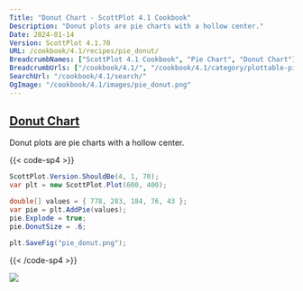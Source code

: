 ```yaml
---
Title: "Donut Chart - ScottPlot 4.1 Cookbook"
Description: "Donut plots are pie charts with a hollow center."
Date: 2024-01-14
Version: ScottPlot 4.1.70
URL: /cookbook/4.1/recipes/pie_donut/
BreadcrumbNames: ["ScottPlot 4.1 Cookbook", "Pie Chart", "Donut Chart"]
BreadcrumbUrls: ["/cookbook/4.1/", "/cookbook/4.1/category/plottable-pie", "/cookbook/4.1/recipes/pie_donut/"]
SearchUrl: "/cookbook/4.1/search/"
OgImage: "/cookbook/4.1/images/pie_donut.png"
---
```


<h2><a id='donut-chart' href='/cookbook/4.1/recipes/pie_donut/'>Donut Chart</a></h2>

Donut plots are pie charts with a hollow center.

{{< code-sp4 >}}

```cs
ScottPlot.Version.ShouldBe(4, 1, 70);
var plt = new ScottPlot.Plot(600, 400);

double[] values = { 778, 283, 184, 76, 43 };
var pie = plt.AddPie(values);
pie.Explode = true;
pie.DonutSize = .6;

plt.SaveFig("pie_donut.png");
```

{{< /code-sp4 >}}

<img src='../../images/pie_donut.png' class='d-block mx-auto my-5' />


